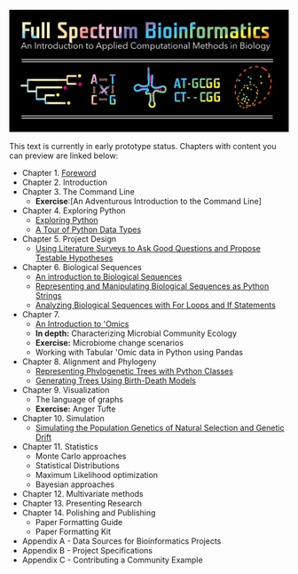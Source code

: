 ![Full Spectrum Bioinformatics](./cover_image/full_spectrum_bioinformatics_cover.png "A cover image for Full Spectrum Bioinformatics, showing the text title in rainbow colors with a phylogenetic tree, nucleotide substitution diagram, tRNA secondary structure, sequence alignment and principle coordinates analysis plot shown below it.")

This text is currently in early prototype status. Chapters with content you can preview are linked below:

- Chapter 1. [Foreword](./content/01_foreword/foreword.ipynb)
- Chapter 2. Introduction
- Chapter 3. The Command Line
     - **Exercise**:[An Adventurous Introduction to the Command Line]
- Chapter 4. Exploring Python
     - [Exploring Python](./content/04_exploring_python/exploring_python.ipynb)
     - [A Tour of Python Data Types](./content/exploring_python_data_types.ipynb)
- Chapter 5. Project Design
     - [Using Literature Surveys to Ask Good Questions and Propose Testable Hypotheses](./content/05_project_design/project_design.ipynb)      
- Chapter 6. Biological Sequences
     - [An introduction to Biological Sequences](./content/06_biological_sequences/biological_sequences.ipynb)
     - [Representing and Manipulating Biological Sequences as Python Strings](./content/06_biological_sequences/representing_and_manipulating_biological_sequences_with_python_strings.ipynb)
     - [Analyzing Biological Sequences with For Loops and If Statements](./content/06_biological_sequences/using_for_loops_to_analyze_biological_sequences.ipynb)     
- Chapter 7. 
     -  [An Introduction to 'Omics](./content/07_tabular_omics_data/tabular_omics_data.ipynb) 
     -  **In depth:** Characterizing Microbial Community Ecology
     -  **Exercise:** Microbiome change scenarios
     -  Working with Tabular 'Omic data in Python using Pandas    
- Chapter 8. Alignment and Phylogeny
     - [Representing Phylogenetic Trees with Python Classes](./content/08_phylogenetic_trees/phylogenetic_trees.ipynb)
     - [Generating Trees Using Birth-Death Models](./content/08_phylogenetic_trees/birth_death_models.ipynb)     
- Chapter 9. Visualization
     - The language of graphs
     - **Exercise:** Anger Tufte     
- Chapter 10. Simulation
     - [Simulating the Population Genetics of Natural Selection and Genetic Drift](./content/10_simulation/simulating_evolution.ipynb)     
- Chapter 11. Statistics
     - Monte Carlo approaches
     - Statistical Distributions
     - Maximum Likelihood optimization
     - Bayesian approaches
- Chapter 12. Multivariate methods
- Chapter 13. Presenting Research
- Chapter 14. Polishing and Publishing
     - Paper Formatting Guide
     - Paper Formatting Kit 
- Appendix A - Data Sources for Bioinformatics Projects
- Appendix B - Project Specifications 
- Appendix C - Contributing a Community Example

